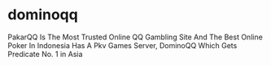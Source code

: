 # dominoqq
PakarQQ Is The Most Trusted Online QQ Gambling Site And The Best Online Poker In Indonesia Has A Pkv Games Server, DominoQQ Which Gets Predicate No. 1 in Asia

